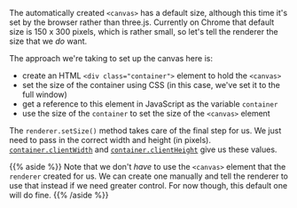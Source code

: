 The automatically created `<canvas>` has a default size, although this time it's set by the browser rather than three.js. Currently on Chrome that default size is 150 x 300 pixels, which is rather small, so let's tell the renderer the size that we _do_ want.

The approach we're taking to set up the canvas here is:

- create an HTML `<div class="container">` element to hold the `<canvas>`
- set the size of the container using CSS (in this case, we've set it to the full window)
- get a reference to this element in JavaScript as the variable `container`
- use the size of the `container` to set the size of the `<canvas>` element

The `renderer.setSize()` method takes care of the final step for us. We just need to pass in the correct width and height (in pixels). [`container.clientWidth`](https://developer.mozilla.org/en-US/docs/Web/API/Element/clientWidth) and [`container.clientHeight`](https://developer.mozilla.org/en-US/docs/Web/API/Element/clientHeight) give us these values.

{{% aside %}}
Note that we don't _have_ to use the `<canvas>` element that the `renderer` created for us. We can create one manually and tell the renderer to use that instead if we need greater control. For now though, this default one will do fine.
{{% /aside %}}
